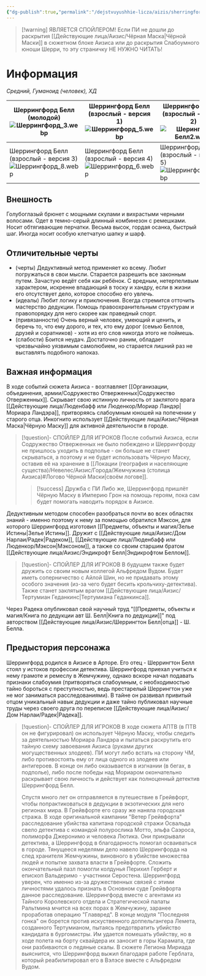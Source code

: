 ```yaml
---
{"dg-publish":true,"permalink":"/dejstvuyushhie-licza/aizis/sherringford-bell/","dgPassFrontmatter":true}
---
```


> [!warning] ЯВЛЯЕТСЯ СПОЙЛЕРОМ!
> Если ПИ не дошли до раскрытия [[Действующие лица/Аизис/Чёрная Маска\|Чёрной Маски]] в сюжетном блоке Аизиса или до раскрытия Слабоумного юноши Шерри, то эту страничку НЕ НУЖНО ЧИТАТЬ!
# Информация
*Средний, Гуманоид (человек), ХД*

| Шеррингфорд Белл (молодой)<br>![Шеррингфорд_3.webp](/img/user/%D0%98%D0%B7%D0%BE%D0%B1%D1%80%D0%B0%D0%B6%D0%B5%D0%BD%D0%B8%D1%8F/%D0%A8%D0%B5%D1%80%D1%80%D0%B8%D0%BD%D0%B3%D1%84%D0%BE%D1%80%D0%B4_3.webp)             | Шеррингфорд Белл (взрослый - версия 1)<br>![Шеррингфорд_5.webp](/img/user/%D0%98%D0%B7%D0%BE%D0%B1%D1%80%D0%B0%D0%B6%D0%B5%D0%BD%D0%B8%D1%8F/%D0%A8%D0%B5%D1%80%D1%80%D0%B8%D0%BD%D0%B3%D1%84%D0%BE%D1%80%D0%B4_5.webp) | Шеррингфорд Белл (взрослый - версия 2)<br>![Шерингфорд Белл2.webp](/img/user/%D0%98%D0%B7%D0%BE%D0%B1%D1%80%D0%B0%D0%B6%D0%B5%D0%BD%D0%B8%D1%8F/%D0%A8%D0%B5%D1%80%D0%B8%D0%BD%D0%B3%D1%84%D0%BE%D1%80%D0%B4%20%D0%91%D0%B5%D0%BB%D0%BB2.webp) |
| ----------------------------------------------------------------- | ----------------------------------------------------------------- | -------------------------------------------------------------------- |
| Шеррингфорд Белл (взрослый - версия 3)<br>![Шеррингфорд_8.webp](/img/user/%D0%98%D0%B7%D0%BE%D0%B1%D1%80%D0%B0%D0%B6%D0%B5%D0%BD%D0%B8%D1%8F/%D0%A8%D0%B5%D1%80%D1%80%D0%B8%D0%BD%D0%B3%D1%84%D0%BE%D1%80%D0%B4_8.webp) | Шеррингфорд Белл (взрослый - версия 4)<br>![Шеррингфорд_6.webp](/img/user/%D0%98%D0%B7%D0%BE%D0%B1%D1%80%D0%B0%D0%B6%D0%B5%D0%BD%D0%B8%D1%8F/%D0%A8%D0%B5%D1%80%D1%80%D0%B8%D0%BD%D0%B3%D1%84%D0%BE%D1%80%D0%B4_6.webp) | Шеррингфорд Белл (взрослый - версия 5)<br>![Шеррингфорд_9.webp](/img/user/%D0%98%D0%B7%D0%BE%D0%B1%D1%80%D0%B0%D0%B6%D0%B5%D0%BD%D0%B8%D1%8F/%D0%A8%D0%B5%D1%80%D1%80%D0%B8%D0%BD%D0%B3%D1%84%D0%BE%D1%80%D0%B4_9.webp)    |
## Внешность
Голубоглазый брюнет с мощными скулами и вихрастыми черными волосами. Одет в темно-серый длинный комбинезон с ремешками. Носит обтягивающие перчатки. Весьма высок, гордая осанка, быстрый шаг. Иногда носит особую клетчатую шапку и шарф.
## Отличительные черты
- (черты) Дедуктивный метод применяет ко всему. Любит погружаться в свои мысли. Старается разрешить все законным путем. Зачастую ведёт себя как ребёнок. С вредным, нетерпеливым характером, искренне впадающий в тоску и хандру, если в жизни его отсутствует дело, которое способно его увлечь.
- (идеалы) Любит логику и приключения. Всегда стремится отточить мастерство дедукции. Помощь правоохранительным структурам и правопорядку для него скорее как праведный спорт.
- (привязанности) Очень верный человек, умеющий и ценить, и беречь то, что ему дорого, и тех, кто ему дорог (семью Беллов, друзей и соратников) - хотя из его слов никогда этого не поймешь.
- (слабости) Боится неудач. Достаточно раним, обладает чрезвычайно уязвимым самолюбием, но старается лишний раз не выставлять подобного напоказ.
## Важная информация
В ходе событий сюжета Аизиса - возглавляет [[Организации, объединения, армии/Содружество Отверженных\|Содружество Отверженных]].
Скрывает свою истинную личность от заклятого врага [[Действующие лица/Люденбафф или Люденкор/Мориар Ландэр\|Мориара Ландэра]], притворяясь слабоумным юношей на попечении у старого отца. Инкогнито использует [[Действующие лица/Аизис/Чёрная Маска\|Чёрную Маску]] для активной деятельности в городе.
> [!question]- СПОЙЛЕР ДЛЯ ИГРОКОВ
> После событий Аизиса, если Содружество Отверженных не было побеждено и Шеррингфорду не пришлось уходить в подполье - он больше не станет скрываться, а поэтому и не будет использовать Чёрную Маску, оставив её на хранение в [[Локации (география и населяющие существа)/Невелес/Аизис/Города/Жемчужина (столица Аизиса)#Логово Чёрной Маски\|своём логове]].
> > [!success] Дружба с ПИ
> > Либо же, Шеррингфорд пришлёт Чёрную Маску в Империю Грон на помощь героям, пока сам будет помогать наводить порядок в Аизисе.
>  

Дедуктивным методом способен разобраться почти во всех областях знаний - именно поэтому к нему за помощью обратился Мэксон, для которого Шеррингфорд изготовил [[Предметы, объекты и магия/Зелье Истины\|Зелье Истины]].
Дружит с [[Действующие лица/Аизис/Дом Нарлаи/Радек\|Радеком]], [[Действующие лица/Люденбафф или Люденкор/Мэксон\|Мэксоном]], а также со своим старшим братом [[Действующие лица/Аизис/Эндикрофт Белл\|Эндикрофтом Беллом]].
> [!question]- СПОЙЛЕР ДЛЯ ИГРОКОВ
> В будущем также будет дружить со своим новым коллегой Альфредом Вудом.
> Будет иметь соперничество с Айлой Шин, но не придавать этому особого значения (из-за чего будет бесить крольчиху-детектива).
> Также станет заклятым врагом [[Действующие лица/Аизис/Тертумиан Геданкинс\|Тертумиана Геданкинса]].

Через Радека опубликовал свой научный труд "[[Предметы, объекты и магия/Книга по дедукции авт Ш. Белл\|Книга по дедукции]]" под авторством [[Действующие лица/Аизис/Шеррингтон Белл\|отца]] - Ш. Белла.
## Предыстория персонажа
Шеррингфорд родился в Аизисе в Арторе. Его отец - Шеррингтон Белл стоял у истоков профессии детектива. Шеррингфорд приехал учиться к нему грамоте и ремеслу в Жемчужину, однако вскоре начал подавать признаки слабоумия (притворяться слабоумным, с необходимостью тайно бороться с преступностью, ведь престарелый Шеррингтон уже не мог заниматься расследованиями). 
В тайне он развивал привитый отцом уникальный навык дедукции и даже тайно публиковал научные труды через своего друга по переписке [[Действующие лица/Аизис/Дом Нарлаи/Радек\|Радека]].
> [!question]- СПОЙЛЕР ДЛЯ ИГРОКОВ
>В ходе сюжета АПТВ (в ПТВ он не фигурировал) он использует Чёрную Маску, чтобы следить за деятельностью Мориара Ландэра и пытаться раскрутить его тайную схему завоевания Аизиса (руками других могущественных злодеев). ПИ могут либо встать на сторону ЧМ, либо противостоять ему от лица одного из злодеев или антигероев.
>В конце он либо оказывается в изгнании (в бегах, в подполье), либо после победы над Мориаром окончательно раскрывает свою личность и действует как полноценный детектив Шеррингфорд Белл.
>
>Спустя много лет он отправляется в путешествие в Грейвфорт, чтобы попрактиковаться в дедукции в экзотических для него регионах мира. В Грейвфорте его сразу же наняла городская стража.
>В ходе оригинальной кампании "Ветер Грейвфорта" расследование убийства капитана городской стражи Освальда свело детектива с командой полурослика Мотто, эльфа Саэроса, полиморфа Джеронимо и человека Лютика. 
>Они прикрывали детектива, а Шеррингфорд в благодарность помогал осваиваться в городе. 
>Тянущееся неделями дело навело Шеррингфорда на след хранителя Жемчужины, виновного в убийстве множества людей и попытке захвата власти в Грейвфорте.
>Сложить окончательный пазл помогли колдунья Перихил Герберт и епископ Вальдеримо - участники Серостена. Шеррингфорд уверен, что именно из-за дружественных связей с этими личностями удалось признать в Основном суде Грейвфорта данное расследование.
>Шеррингфорд вместе с агентами из Тайного Королевского отдела и Стратегической палаты Ральтмина мчится на всех порах в Жемчужину, заранее проработав операцию "Главвред".
>В конце модуля "Последняя гонка" он борется против искуственного доппельгангера Лемета, созданного Тертумианом, пытаясь предотвратить убийство кандидата в бургомистры. Им удается помешать убийству, но в ходе полета на борту сквайдера их заносит в горы Карамата, где они разбиваются о ледяные скалы.
>В сюжете Легиона Мириада выяснится, что Шеррингфорд выжил благодаря работе Герблата, который реабилитировал его в Вэлэсе вместе с Альфредом Вудом.